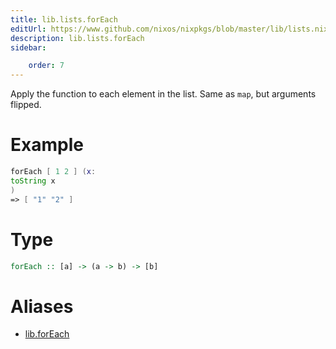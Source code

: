 ```yaml
---
title: lib.lists.forEach
editUrl: https://www.github.com/nixos/nixpkgs/blob/master/lib/lists.nix#L52C13
description: lib.lists.forEach
sidebar:

    order: 7
---
```


Apply the function to each element in the list. Same as `map`, but arguments
flipped.

# Example

```nix
forEach [ 1 2 ] (x:
toString x
)
=> [ "1" "2" ]
```

# Type

```haskell
forEach :: [a] -> (a -> b) -> [b]
```


# Aliases

- [lib.forEach](reference/lib/lib-forEach)


